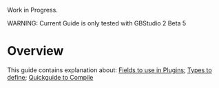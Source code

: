 Work in Progress.

WARNING: Current Guide is only tested with GBStudio 2 Beta 5


# Overview
This guide contains explanation about: [Fields to use in Plugins](https://github.com/HerrLeise/GB-Studio-Plugins/blob/main/Guide/Fields.md); [Types to define](https://github.com/HerrLeise/GB-Studio-Plugins/blob/main/Guide/Types.md); [Quickguide to Compile](https://github.com/HerrLeise/GB-Studio-Plugins/blob/main/Guide/Compile.md)
